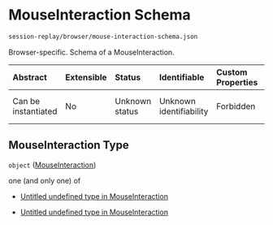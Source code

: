 # MouseInteraction Schema

```txt
session-replay/browser/mouse-interaction-schema.json
```

Browser-specific. Schema of a MouseInteraction.

| Abstract            | Extensible | Status         | Identifiable            | Custom Properties | Additional Properties | Access Restrictions | Defined In                                                                                                          |
| :------------------ | :--------- | :------------- | :---------------------- | :---------------- | :-------------------- | :------------------ | :------------------------------------------------------------------------------------------------------------------ |
| Can be instantiated | No         | Unknown status | Unknown identifiability | Forbidden         | Allowed               | none                | [mouse-interaction-schema.json](../out/session-replay/browser/mouse-interaction-schema.json "open original schema") |

## MouseInteraction Type

`object` ([MouseInteraction](mouse-interaction-schema.md))

one (and only one) of

* [Untitled undefined type in MouseInteraction](mouse-interaction-schema-oneof-0.md "check type definition")

* [Untitled undefined type in MouseInteraction](mouse-interaction-schema-oneof-1.md "check type definition")

